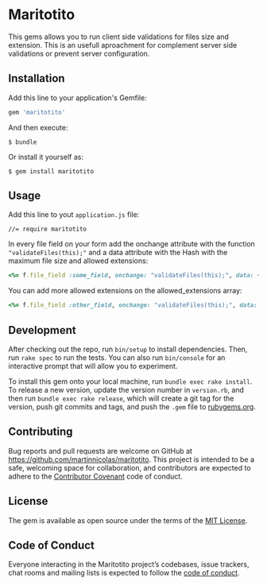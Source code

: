 # Maritotito

This gems allows you to run client side validations for files size and extension. This is an usefull aproachment for complement server side validations or prevent server configuration.

## Installation

Add this line to your application's Gemfile:

```ruby
gem 'maritotito'
```

And then execute:

    $ bundle

Or install it yourself as:

    $ gem install maritotito

## Usage

Add this line to yout `application.js` file:

	//= require maritotito

In every file field on your form add the onchange attribute with the function `"validateFiles(this);"` and a data attribute with the Hash with the maximum file size and allowed extensions:

```ruby
<%= f.file_field :some_field, onchange: "validateFiles(this);", data: { max_file_size: 2.megabytes, allowed_extensions: ['pdf'] } %>
```

You can add more allowed extensions on the allowed_extensions array:

```ruby
<%= f.file_field :other_field, onchange: "validateFiles(this);", data: { max_file_size: 5.megabytes, allowed_extensions: ['jpg', 'jpeg', 'png'] } %>
```

## Development

After checking out the repo, run `bin/setup` to install dependencies. Then, run `rake spec` to run the tests. You can also run `bin/console` for an interactive prompt that will allow you to experiment.

To install this gem onto your local machine, run `bundle exec rake install`. To release a new version, update the version number in `version.rb`, and then run `bundle exec rake release`, which will create a git tag for the version, push git commits and tags, and push the `.gem` file to [rubygems.org](https://rubygems.org).

## Contributing

Bug reports and pull requests are welcome on GitHub at https://github.com/martinnicolas/maritotito. This project is intended to be a safe, welcoming space for collaboration, and contributors are expected to adhere to the [Contributor Covenant](http://contributor-covenant.org) code of conduct.

## License

The gem is available as open source under the terms of the [MIT License](https://opensource.org/licenses/MIT).

## Code of Conduct

Everyone interacting in the Maritotito project’s codebases, issue trackers, chat rooms and mailing lists is expected to follow the [code of conduct](https://github.com/[USERNAME]/maritotito/blob/master/CODE_OF_CONDUCT.md).
